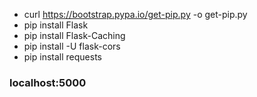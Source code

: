 
* curl https://bootstrap.pypa.io/get-pip.py -o get-pip.py
* pip install Flask
* pip install Flask-Caching
* pip install -U flask-cors
* pip install requests

### localhost:5000